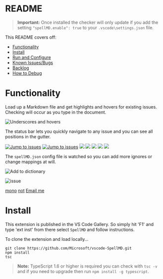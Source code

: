 # README

> **Important:** Once installed the checker will only update if you add the
> setting `"spellMD.enable": true` to your `.vscode\settings.json` file.

This README covers off:

-   [Functionality](#functionality)
-   [Install](#install)
-   [Run and Configure](#run-and-configure)
-   [Known Issues/Bugs](#known-issuesbugs)
-   [Backlog](#backlog)
-   [How to Debug](#how-to-debug)

# Functionality

Load up a Markdown file and get highlights and hovers for existing issues.
Checking will occur as you type in the document.

![Underscores and hovers](https://gitlab.com/username/repository/-/raw/main/images/SpellMDDemo1.gif)

The status bar lets you quickly navigate to any issue and you can see all
positions in the gutter.

[![Jump to issues](https://gitlab.com/username/repository/-/raw/main/images/SpellMDDemo2.gif)](http://shouldnottouchthis/)
[![Jump to issues](https://gitlab.com/username/repository/-/raw/main/images/SpellMDDemo2.gif)](https://gitlab.com/username/repository/-/blob/main/monkey)
![](https://gitlab.com/username/repository/-/raw/main/images/SpellMDDemo2.gif)
![](https://gitlab.com/username/repository/-/raw/main/SpellMDDemo2.gif)
![](https://gitlab.com/username/repository/-/raw/main/SpellMDDemo2.gif#gh-light-mode-only)
<img src="https://gitlab.com/username/repository/-/raw/main/images/myImage.gif">
<img src="https://gitlab.com/username/repository/-/raw/main/images/myImage.gif#gh-light-mode-only">

The `spellMD.json` config file is watched so you can add more ignores or change
mappings at will.

![Add to dictionary](https://gitlab.com/username/repository/-/raw/main/images/SpellMDDemo3.gif)

![issue](https://gitlab.com/username/repository/-/raw/main/issue)

[mono](https://gitlab.com/username/repository/-/blob/main/monkey)
[not](http://shouldnottouchthis/) [Email me](mailto:example@example.com)

# Install

This extension is published in the VS Code Gallery. So simply hit 'F1' and type
'ext inst' from there select `SpellMD` and follow instructions.

To clone the extension and load locally...

```
git clone https://github.com/Microsoft/vscode-SpellMD.git
npm install
tsc
```

> **Note:** TypeScript 1.6 or higher is required you can check with `tsc -v` and
> if you need to upgrade then run `npm install -g typescript`.

